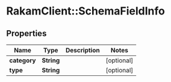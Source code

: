 # RakamClient::SchemaFieldInfo

## Properties
Name | Type | Description | Notes
------------ | ------------- | ------------- | -------------
**category** | **String** |  | [optional] 
**type** | **String** |  | [optional] 


